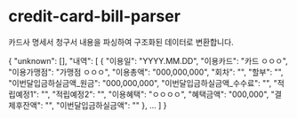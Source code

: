 # credit-card-bill-parser
카드사 명세서 청구서 내용을 파싱하여 구조화된 데이터로 변환합니다.


{
	"unknown": [],
	"내역": [
		{
			"이용일": "YYYY.MM.DD",
			"이용카드": "카드 ㅇㅇㅇ",
			"이용가맹점": "가맹점 ㅇㅇㅇ",
			"이용총액": "000,000,000",
			"회차": "",
			"할부": "",
			"이번달입금하실금액_원금": "000,000,000",
			"이번달입금하실금액_수수료": "",
			"적립예정1": "",
			"적립예정2": "",
			"이용혜택": "ㅇㅇㅇㅇ",
			"혜택금액": "000,000",
			"결제후잔액": "",
			"이번달입금하실금액": ""
		},
        ...
	]
}